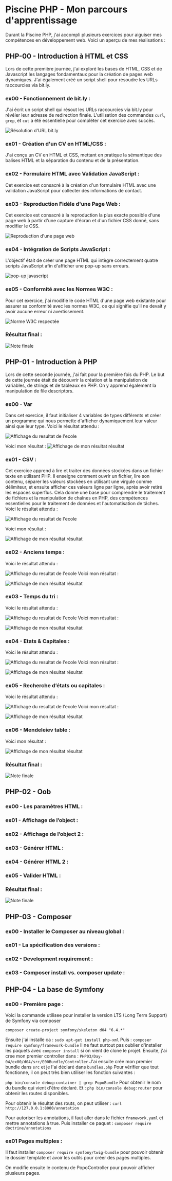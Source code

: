 # Piscine PHP - Mon parcours d'apprentissage

Durant la Piscine PHP, j'ai accompli plusieurs exercices pour aiguiser mes compétences en développement web. Voici un aperçu de mes réalisations :

## PHP-00 - Introduction à HTML et CSS
Lors de cette première journée, j'ai exploré les bases de HTML, CSS et de Javascript les langages fondamentaux pour la création de pages web dynamiques. J'ai également créé un script shell pour résoudre les URLs raccourcies via bit.ly.

### ex00 - Fonctionnement de bit.ly :
J'ai écrit un script shell qui résout les URLs raccourcies via bit.ly pour révéler leur adresse de redirection finale. L'utilisation des commandes `curl`, `grep`, et `cut` a été essentielle pour compléter cet exercice avec succès.

![Résolution d'URL bit.ly](images/PHP-00-ex00.png)

### ex01 - Création d'un CV en HTML/CSS :
J'ai conçu un CV en HTML et CSS, mettant en pratique la sémantique des balises HTML et la séparation du contenu et de la présentation.

### ex02 - Formulaire HTML avec Validation JavaScript :
Cet exercice est consacré à la création d'un formulaire HTML avec une validation JavaScript pour collecter des informations de contact.

### ex03 - Reproduction Fidèle d'une Page Web :
Cet exercice est consacré à la reproduction la plus exacte possible d'une page web à partir d'une capture d'écran et d'un fichier CSS donné, sans modifier le CSS.

![Reproduction d'une page web](images/PHP-00-ex03.png)

### ex04 - Intégration de Scripts JavaScript :
L'objectif était de créer une page HTML qui intègre correctement quatre scripts JavaScript afin d'afficher une pop-up sans erreurs.

![pop-up javascript](images/PHP-00-ex04.png)

### ex05 - Conformité avec les Normes W3C :
Pour cet exercice, j'ai modifié le code HTML d'une page web existante pour assurer sa conformité avec les normes W3C, ce qui signifie qu'il ne devait y avoir aucune erreur ni avertissement.

![Norme W3C respectée](images/PHP-00-ex05.png)

### Résultat final :

![Note finale](images/PHP-00-Success.png)

## PHP-01 - Introduction à PHP
Lors de cette seconde journée, j'ai fait pour la première fois du PHP. Le but de cette journée était de découvrir la création et la manipulation de variables, de strings et de tableaux en PHP. On y apprend également la manipulation de file descriptors.

### ex00 - Var
Dans cet exercice, il faut initialiser 4 variables de types différents et créer un programme qui nous permette d'afficher dynamiquement leur valeur ainsi que leur type. Voici le résultat attendu : 

![Affichage du resultat de l'ecole](images/PHP-01-ex00-exemple.png)


Voici mon résultat :
![Affichage de mon résultat résultat](images/PHP-01-ex00-result.png)

### ex01 - CSV :
Cet exercice apprend à lire et traiter des données stockées dans un fichier texte en utilisant PHP. Il enseigne comment ouvrir un fichier, lire son contenu, séparer les valeurs stockées en utilisant une virgule comme délimiteur, et ensuite afficher ces valeurs ligne par ligne, après avoir retiré les espaces superflus. Cela donne une base pour comprendre le traitement de fichiers et la manipulation de chaînes en PHP, des compétences essentielles pour le traitement de données et l'automatisation de tâches. Voici le résultat attendu : 

![Affichage du resultat de l'ecole](images/PHP-01-ex01-exemple.png)


Voici mon résultat :

![Affichage de mon résultat résultat](images/PHP-01-ex01-result.png)

### ex02 - Anciens temps :
Voici le résultat attendu : 

![Affichage du resultat de l'ecole](images/PHP-01-ex02-exemple.png)
Voici mon résultat :

![Affichage de mon résultat résultat](images/PHP-01-ex02-result.png)
### ex03 - Temps du tri :
Voici le résultat attendu : 

![Affichage du resultat de l'ecole](images/PHP-01-ex03-exemple.png)
Voici mon résultat :

![Affichage de mon résultat résultat](images/PHP-01-ex03-result.png)
### ex04 - Etats & Capitales :
Voici le résultat attendu : 

![Affichage du resultat de l'ecole](images/PHP-01-ex04-exemple.png)
Voici mon résultat :

![Affichage de mon résultat résultat](images/PHP-01-ex04-result.png)
### ex05 - Recherche d’états ou capitales :
Voici le résultat attendu : 

![Affichage du resultat de l'ecole](images/PHP-01-ex05-exemple.png)
Voici mon résultat :

![Affichage de mon résultat résultat](images/PHP-01-ex05-result.png)
### ex06 - Mendeleiev table :
Voici mon résultat :

![Affichage de mon résultat résultat](images/PHP-01-ex06-result.png)

### Résultat final :

![Note finale](images/PHP-00-Success.png)


## PHP-02 - Oob

### ex00 -  Les paramètres HTML :
### ex01 - Affichage de l’object :
### ex02 - Affichage de l’object 2 :
### ex03 - Générer HTML :
### ex04 - Générer HTML 2 :
### ex05 - Valider HTML :
### Résultat final :

![Note finale](images/PHP-00-Success.png)

## PHP-03 - Composer

### ex00 - Installer le Composer au niveau global :
### ex01 - La spécification des versions :
### ex02 - Development requirement :
### ex03 - Composer install vs. composer update :

## PHP-04 - La base de Symfony
### ex00 - Première page :
Voici la commande utilisee pour installer la version LTS (Long Term Support) de Symfony via composer

```composer create-project symfony/skeleton d04 "6.4.*"```

Ensuite j'ai installe ca :
```sudo apt-get install php-xml```
Puis : 
```composer require symfony/framework-bundle```
Il ne faut surtout pas oublier d'installer les paquets avec ```composer install``` si on vient de clone le projet.
Ensuite, j'ai cree mon premier controller dans : 
```PHP03/Day-04/ex00/d04/src/E00Bundle/Controller```
J'ai ensuite crée mon premier bundle dans ```src``` et je l'ai déclaré dans ```bundles.php```
Pour vérifier que tout fonctionne, il on peut très bien utiliser les fonction suivantes :

```php bin/console debug:container | grep PopoBundle``` Pour obtenir le nom du bundle qui vient d'être déclaré. Et :
```php bin/console debug:router``` pour obtenir les routes disponibles.

Pour obtenir le résultat des routs, on peut utiliser : 
```curl http://127.0.0.1:8000/annotation```

Pour autoriser les annotations, il faut aller dans le fichier ```framework.yaml``` et mettre annotations à true. Puis installer ce paquet : ```composer require doctrine/annotations```

### ex01  Pages multiples :

Il faut installer ```composer require symfony/twig-bundle``` pour pouvoir obtenir le dossier template et avoir les outils pour créer des pages multiples.

On modifie ensuite le contenu de PopoController pour pouvoir afficher plusieurs pages.


